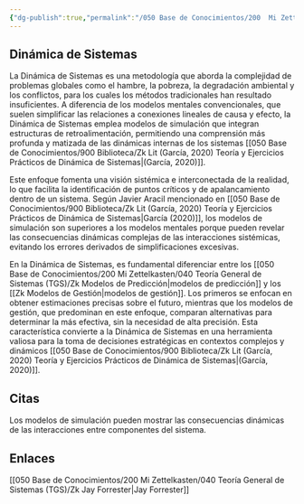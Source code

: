 ```yaml
---
{"dg-publish":true,"permalink":"/050 Base de Conocimientos/200  Mi Zettelkasten/040 Teoría General de Sistemas (TGS)/Zk Dinámica de Sistemas/","tags":["sistema"]}
---
```


## Dinámica de Sistemas
La Dinámica de Sistemas es una metodología que aborda la complejidad de problemas globales como el hambre, la pobreza, la degradación ambiental y los conflictos, para los cuales los métodos tradicionales han resultado insuficientes. A diferencia de los modelos mentales convencionales, que suelen simplificar las relaciones a conexiones lineales de causa y efecto, la Dinámica de Sistemas emplea modelos de simulación que integran estructuras de retroalimentación, permitiendo una comprensión más profunda y matizada de las dinámicas internas de los sistemas [[050 Base de Conocimientos/900 Biblioteca/Zk Lit (García, 2020) Teoría y Ejercicios Prácticos de Dinámica de Sistemas\|(García, 2020)]].

Este enfoque fomenta una visión sistémica e interconectada de la realidad, lo que facilita la identificación de puntos críticos y de apalancamiento dentro de un sistema. Según Javier Aracil mencionado en [[050 Base de Conocimientos/900 Biblioteca/Zk Lit (García, 2020) Teoría y Ejercicios Prácticos de Dinámica de Sistemas\|García (2020)]], los modelos de simulación son superiores a los modelos mentales porque pueden revelar las consecuencias dinámicas complejas de las interacciones sistémicas, evitando los errores derivados de simplificaciones excesivas.

En la Dinámica de Sistemas, es fundamental diferenciar entre los [[050 Base de Conocimientos/200  Mi Zettelkasten/040 Teoría General de Sistemas (TGS)/Zk Modelos de Predicción\|modelos de predicción]] y los [[Zk Modelos de Gestión\|modelos de gestión]]. Los primeros se enfocan en obtener estimaciones precisas sobre el futuro, mientras que los modelos de gestión, que predominan en este enfoque, comparan alternativas para determinar la más efectiva, sin la necesidad de alta precisión. Esta característica convierte a la Dinámica de Sistemas en una herramienta valiosa para la toma de decisiones estratégicas en contextos complejos y dinámicos [[050 Base de Conocimientos/900 Biblioteca/Zk Lit (García, 2020) Teoría y Ejercicios Prácticos de Dinámica de Sistemas\|(García, 2020)]].

## Citas
Los modelos de simulación pueden mostrar las consecuencias dinámicas de las interacciones entre componentes del sistema.

## Enlaces
[[050 Base de Conocimientos/200  Mi Zettelkasten/040 Teoría General de Sistemas (TGS)/Zk Jay Forrester\|Jay Forrester]]
